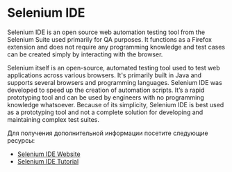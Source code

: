 # Selenium IDE

Selenium IDE is an open source web automation testing tool from the Selenium Suite used primarily for QA purposes. It functions as a Firefox extension and does not require any programming knowledge and test cases can be created simply by interacting with the browser.

Selenium itself is an open-source, automated testing tool used to test web applications across various browsers. It's primarily built in Java and supports several browsers and programming languages. Selenium IDE was developed to speed up the creation of automation scripts. It’s a rapid prototyping tool and can be used by engineers with no programming knowledge whatsoever. Because of its simplicity, Selenium IDE is best used as a prototyping tool and not a complete solution for developing and maintaining complex test suites.

Для получения дополнительной информации посетите следующие ресурсы:

- [Selenium IDE Website](https://www.selenium.dev/selenium-ide/)
- [Selenium IDE Tutorial](https://www.softwaretestinghelp.com/selenium-ide-script-selenium-tutorial-3/)
